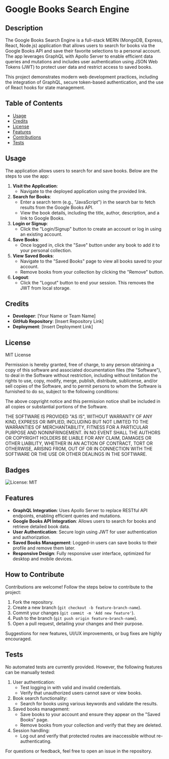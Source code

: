 # Google Books Search Engine

## Description

The Google Books Search Engine is a full-stack MERN (MongoDB, Express, React, Node.js) application that allows users to search for books via the Google Books API and save their favorite selections to a personal account. The app leverages GraphQL with Apollo Server to enable efficient data queries and mutations and includes user authentication using JSON Web Tokens (JWT) to protect user data and restrict access to saved books.

This project demonstrates modern web development practices, including the integration of GraphQL, secure token-based authentication, and the use of React hooks for state management.

## Table of Contents

- [Usage](#usage)
- [Credits](#credits)
- [License](#license)
- [Features](#features)
- [Contributions](#how-to-contribute)
- [Tests](#tests)

## Usage

The application allows users to search for and save books. Below are the steps to use the app:

1. **Visit the Application**:
   - Navigate to the deployed application using the provided link.
2. **Search for Books**:
   - Enter a search term (e.g., "JavaScript") in the search bar to fetch results from the Google Books API.
   - View the book details, including the title, author, description, and a link to Google Books.
3. **Login or Signup**:
   - Click the "Login/Signup" button to create an account or log in using an existing account.
4. **Save Books**:
   - Once logged in, click the "Save" button under any book to add it to your personal collection.
5. **View Saved Books**:
   - Navigate to the "Saved Books" page to view all books saved to your account.
   - Remove books from your collection by clicking the "Remove" button.
6. **Logout**:
   - Click the "Logout" button to end your session. This removes the JWT from local storage.

## Credits

- **Developer**: [Your Name or Team Name]
- **GitHub Repository**: [Insert Repository Link]
- **Deployment**: [Insert Deployment Link]

## License

MIT License

Permission is hereby granted, free of charge, to any person obtaining a copy of this software and associated documentation files (the "Software"), to deal in the Software without restriction, including without limitation the rights to use, copy, modify, merge, publish, distribute, sublicense, and/or sell copies of the Software, and to permit persons to whom the Software is furnished to do so, subject to the following conditions:

The above copyright notice and this permission notice shall be included in all copies or substantial portions of the Software.

THE SOFTWARE IS PROVIDED "AS IS", WITHOUT WARRANTY OF ANY KIND, EXPRESS OR IMPLIED, INCLUDING BUT NOT LIMITED TO THE WARRANTIES OF MERCHANTABILITY, FITNESS FOR A PARTICULAR PURPOSE AND NONINFRINGEMENT. IN NO EVENT SHALL THE AUTHORS OR COPYRIGHT HOLDERS BE LIABLE FOR ANY CLAIM, DAMAGES OR OTHER LIABILITY, WHETHER IN AN ACTION OF CONTRACT, TORT OR OTHERWISE, ARISING FROM, OUT OF OR IN CONNECTION WITH THE SOFTWARE OR THE USE OR OTHER DEALINGS IN THE SOFTWARE.


## Badges

![License: MIT](https://img.shields.io/badge/License-MIT-yellow.svg)

## Features

- **GraphQL Integration**: Uses Apollo Server to replace RESTful API endpoints, enabling efficient queries and mutations.
- **Google Books API Integration**: Allows users to search for books and retrieve detailed book data.
- **User Authentication**: Secure login using JWT for user authentication and authorization.
- **Saved Books Management**: Logged-in users can save books to their profile and remove them later.
- **Responsive Design**: Fully responsive user interface, optimized for desktop and mobile devices.

## How to Contribute

Contributions are welcome! Follow the steps below to contribute to the project:
1. Fork the repository.
2. Create a new branch (`git checkout -b feature-branch-name`).
3. Commit your changes (`git commit -m 'Add new feature'`).
4. Push to the branch (`git push origin feature-branch-name`).
5. Open a pull request, detailing your changes and their purpose.

Suggestions for new features, UI/UX improvements, or bug fixes are highly encouraged.

## Tests

No automated tests are currently provided. However, the following features can be manually tested:
1. User authentication:
   - Test logging in with valid and invalid credentials.
   - Verify that unauthorized users cannot save or view books.
2. Book search functionality:
   - Search for books using various keywords and validate the results.
3. Saved books management:
   - Save books to your account and ensure they appear on the "Saved Books" page.
   - Remove books from your collection and verify that they are deleted.
4. Session handling:
   - Log out and verify that protected routes are inaccessible without re-authenticating. 

For questions or feedback, feel free to open an issue in the repository.
